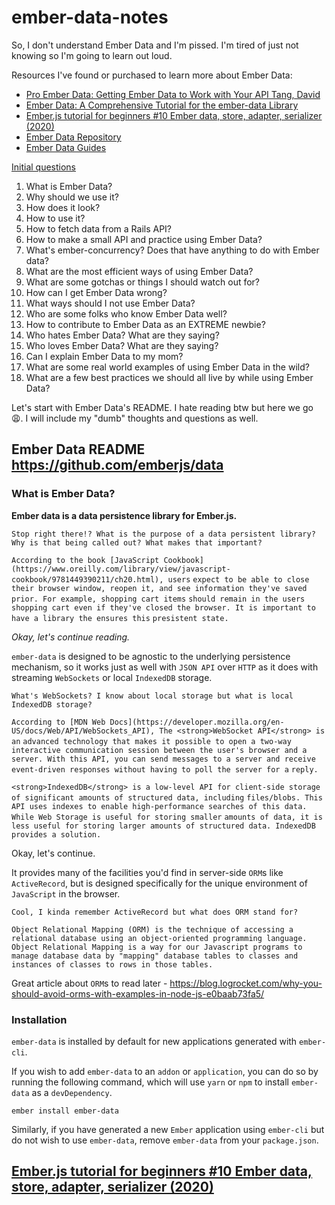 # ember-data-notes

So, I don't understand Ember Data and I'm pissed. I'm tired of just not knowing so I'm going to learn out loud.

Resources I've found or purchased to learn more about Ember Data:
- [Pro Ember Data: Getting Ember Data to Work with Your API
Tang, David](https://www.amazon.com/Pro-Ember-Data-Getting-Work/dp/1484265602)
- [Ember Data: A Comprehensive Tutorial for the ember-data Library](https://www.toptal.com/emberjs/a-thorough-guide-to-ember-data)
- [Ember.js tutorial for beginners #10 Ember data, store, adapter, serializer (2020)](https://www.youtube.com/watch?v=Le0ifGiNyq4)
- [Ember Data Repository](https://github.com/emberjs/data)
- [Ember Data Guides](https://guides.emberjs.com/release/models/)

<ins>Initial questions</ins>
1. What is Ember Data?
2. Why should we use it?
3. How does it look?
4. How to use it?
5. How to fetch data from a Rails API?
6. How to make a small API and practice using Ember Data?
7. What's ember-concurrency? Does that have anything to do with Ember data?
8. What are the most efficient ways of using Ember Data?
9. What are some gotchas or things I should watch out for?
10. How can I get Ember Data wrong?
11. What ways should I not use Ember Data?
12. Who are some folks who know Ember Data well?
13. How to contribute to Ember Data as an EXTREME newbie?
14. Who hates Ember Data? What are they saying?
15. Who loves Ember Data? What are they saying?
16. Can I explain Ember Data to my mom?
17. What are some real world examples of using Ember Data in the wild?
18. What are a few best practices we should all live by while using Ember Data?

Let's start with Ember Data's README. I hate reading btw but here we go 😩. I will include my "dumb" thoughts and questions as well.

## Ember Data README https://github.com/emberjs/data

### What is Ember Data?


<strong>Ember data is a data persistence library for Ember.js.</strong>



`Stop right there!? What is the purpose of a data persistent library? Why is that being called out? What makes that important?`

`According to the book [JavaScript Cookbook](https://www.oreilly.com/library/view/javascript-cookbook/9781449390211/ch20.html), users` `expect to be able to close their browser window, reopen it, and see information they've saved prior. For example, shopping cart items` `should remain in the users shopping cart even if they've closed the browser. It is important to have a library the ensures this` `presistent state.`


_Okay, let's continue reading._

`ember-data` is designed to be agnostic to the underlying persistence mechanism, so it works just as well with `JSON API` over `HTTP` as it does with streaming `WebSockets` or local `IndexedDB` storage.


`What's WebSockets? I know about local storage but what is local IndexedDB storage?`

`According to [MDN Web Docs](https://developer.mozilla.org/en-US/docs/Web/API/WebSockets_API), The <strong>WebSocket API</strong> is an` `advanced technology that makes it possible to open a two-way interactive communication session between the user's browser and a` `server. With this API, you can send messages to a server and receive event-driven responses without having to poll the server for a` `reply.`

`<strong>IndexedDB</strong> is a low-level API for client-side storage of significant amounts of structured data, including` `files/blobs. This API uses indexes to enable high-performance searches of this data. While Web Storage is useful for storing smaller` `amounts of data, it is less useful for storing larger amounts of structured data. IndexedDB provides a solution.`


Okay, let's continue.

It provides many of the facilities you'd find in server-side `ORM`s like `ActiveRecord`, but is designed specifically for the unique environment of `JavaScript` in the browser.

`Cool, I kinda remember ActiveRecord but what does ORM stand for?`

`Object Relational Mapping (ORM) is the technique of accessing a relational database using an object-oriented programming language.` `Object Relational Mapping is a way for our Javascript programs to manage database data by "mapping" database tables to classes and` `instances of classes to rows in those tables.`

Great article about `ORM`s to read later - https://blog.logrocket.com/why-you-should-avoid-orms-with-examples-in-node-js-e0baab73fa5/


### Installation

`ember-data` is installed by default for new applications generated with `ember-cli`.

If you wish to add `ember-data` to an `addon` or `application`, you can do so by running
the following command, which will use `yarn` or `npm` to install `ember-data` as a `devDependency`.

```no-highlight
ember install ember-data
```

Similarly, if you have generated a new `Ember` application using `ember-cli` but do 
not wish to use `ember-data`, remove `ember-data` from your `package.json`.

## [Ember.js tutorial for beginners #10 Ember data, store, adapter, serializer (2020)](https://www.youtube.com/watch?v=Le0ifGiNyq4)

